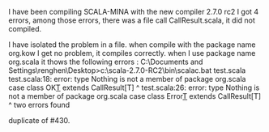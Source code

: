 I have been compiling SCALA-MINA with the new  compiler 2.7.0 rc2 I got 4 errors, among those errors, there was a file call CallResult.scala, it did not compiled.

I have isolated the problem in a file. when compile with the package name org.kow I get no problem, it compiles correctly. when I use package name org.scala it thows the following errors :
C:\Documents and Settings\renghen\Desktop>c:\scala-2.7.0-RC2\bin\scalac.bat test.scala
test.scala:18: error: type Nothing is not a member of package org.scala
case class OK[T](value:T) extends CallResult[T]
              ^
test.scala:26: error: type Nothing is not a member of package org.scala
case class Error[T](reason:Any) extends CallResult[T]
                 ^
two errors found



duplicate of #430.
